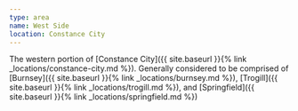 ```yaml
---
type: area
name: West Side
location: Constance City
---
```


The western portion of [Constance City]({{ site.baseurl }}{% link _locations/constance-city.md %}). Generally considered to be comprised of [Burnsey]({{ site.baseurl }}{% link _locations/burnsey.md %}), [Trogill]({{ site.baseurl }}{% link _locations/trogill.md %}), and [Springfield]({{ site.baseurl }}{% link _locations/springfield.md %})
